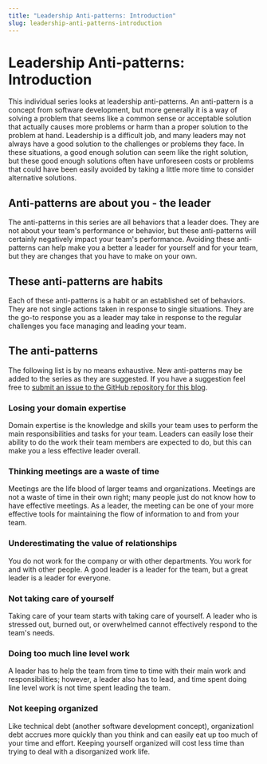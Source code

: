 ```yaml
---
title: "Leadership Anti-patterns: Introduction"
slug: leadership-anti-patterns-introduction
---
```

# Leadership Anti-patterns: Introduction
This individual series looks at leadership anti-patterns. An anti-pattern is a concept from software development, but more generally it is a way of solving a problem that seems like a common sense or acceptable solution that actually causes more problems or harm than a proper solution to the problem at hand. Leadership is a difficult job, and many leaders may not always have a good solution to the challenges or problems they face. In these situations, a good enough solution can seem like the right solution, but these good enough solutions often have unforeseen costs or problems that could have been easily avoided by taking a little more time to consider alternative solutions.

## Anti-patterns are about you - the leader
The anti-patterns in this series are all behaviors that a leader does. They are not about your team's performance or behavior, but these anti-patterns will certainly negatively impact your team's performance. Avoiding these anti-patterns can help make you a better a leader for yourself and for your team, but they are changes that you have to make on your own.

## These anti-patterns are habits
Each of these anti-patterns is a habit or an established set of behaviors. They are not single actions taken in response to single situations. They are the go-to response you as a leader may take in response to the regular challenges you face managing and leading your team. 

## The anti-patterns
The following list is by no means exhaustive. New anti-patterns may be added to the series as they are suggested. If you have a suggestion feel free to [submit an issue to the GitHub repository for this blog](https://github.com/jadonn/blog/issues).

### Losing your domain expertise
Domain expertise is the knowledge and skills your team uses to perform the main responsibilities and tasks for your team. Leaders can easily lose their ability to do the work their team members are expected to do, but this can make you a less effective leader overall.

### Thinking meetings are a waste of time
Meetings are the life blood of larger teams and organizations. Meetings are not a waste of time in their own right; many people just do not know how to have effective meetings. As a leader, the meeting can be one of your more effective tools for maintaining the flow of information to and from your team.

### Underestimating the value of relationships
You do not work for the company or with other departments. You work for and with other people. A good leader is a leader for the team, but a great leader is a leader for everyone.

### Not taking care of yourself
Taking care of your team starts with taking care of yourself. A leader who is stressed out, burned out, or overwhelmed cannot effectively respond to the team's needs.

### Doing too much line level work
A leader has to help the team from time to time with their main work and responsibilities; however, a leader also has to lead, and time spent doing line level work is not time spent leading the team.

### Not keeping organized
Like technical debt (another software development concept), organizationl debt accrues more quickly than you think and can easily eat up too much of your time and effort. Keeping yourself organized will cost less time than trying to deal with a disorganized work life.